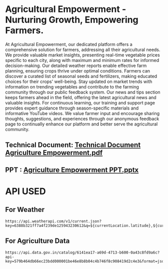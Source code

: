 # Agricultural Empowerment - Nurturing Growth, Empowering Farmers.

<p> At Agricultural Empowerment, our dedicated platform offers a comprehensive solution for farmers, addressing all their agricultural needs. We provide valuable market insights, presenting real-time vegetable prices specific to each city, along with maximum and minimum rates for informed decision-making. Our detailed weather reports enable effective farm planning, ensuring crops thrive under optimal conditions. Farmers can discover a curated list of seasonal seeds and fertilizers, making educated choices for their crops' well-being. Stay updated on market trends with information on trending vegetables and contribute to the farming community through our public feedback system. Our news and tips section keeps farmers ahead in the field, offering the latest agricultural news and valuable insights. For continuous learning, our training and support page provides expert guidance through season-specific materials and informative YouTube videos. We value farmer input and encourage sharing thoughts, suggestions, and experiences through our anonymous feedback page to continually enhance our platform and better serve the agricultural community.</p>

## Technical Document: [Technical Document Agriculture Empowerment.pdf](https://github.com/gaurravlokhande/Agriculture-Empowerment-Hackathon/files/13852688/Technical.Document.Agriculture.Empowerment.pdf)

## PPT : [Agriculture Empowerment PPT.pptx](https://github.com/gaurravlokhande/Agriculture-Empowerment-Hackathon/files/13852689/Agriculture.Empowerment.PPT.pptx)


# API USED
## For Weather
```
https://api.weatherapi.com/v1/current.json?key=6388b321ff7a4f239de125943230612&q=${currentLocation.latitude},${currentLocation.longitude}`;
```

## For Agriculture Data
```
https://api.data.gov.in/catalog/6141ea17-a69d-4713-b600-0a43c8fd9a6c?api-key=579b464db66ec23bdd000001be46e8b8b04c4b746f8c908419d2c4e3&format=json&limit=1000&filters%5Bdistrict%5D=${this.selectedLocation}&filters%5Barrival_date%5D=${formattedDate}`;
```





